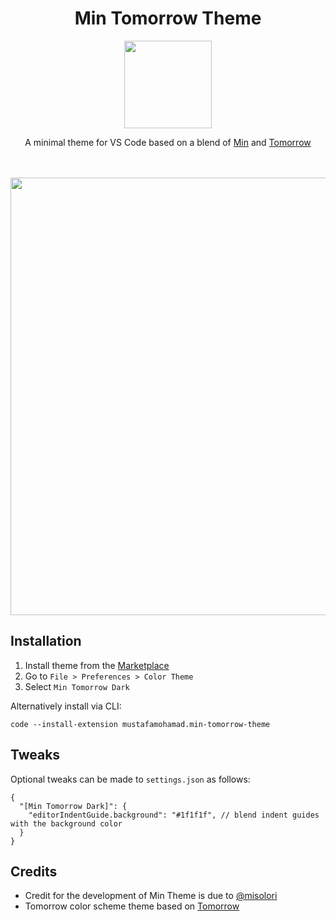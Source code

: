 <div align="center">

# Min Tomorrow Theme


<img src="https://user-images.githubusercontent.com/4319522/194106653-9720759f-3d1a-4ed6-8943-9594e2fe2424.svg" width="140" />

A minimal theme for VS Code based on a blend of [Min](https://github.com/misolori/min-theme) and [Tomorrow](https://github.com/microsoft/vscode-themes/tree/master/tomorrow)
</div>


<div align="center">
<br />
<br />
<img src="https://user-images.githubusercontent.com/4319522/194112054-ea527f4c-eeeb-43e1-8d62-914bd2a512c1.png" width="700" />
</div>

## Installation

1. Install theme from the [Marketplace](https://marketplace.visualstudio.com/items?itemName=mustafamohamad.min-tomorrow-theme)
2. Go to `File > Preferences > Color Theme`
3. Select `Min Tomorrow Dark`

Alternatively install via CLI:
```
code --install-extension mustafamohamad.min-tomorrow-theme
```

## Tweaks

Optional tweaks can be made to `settings.json` as follows:
```
{
  "[Min Tomorrow Dark]": {
    "editorIndentGuide.background": "#1f1f1f", // blend indent guides with the background color
  }
}
```



## Credits

- Credit for the development of Min Theme is due to [@misolori](https://github.com/misolori)
- Tomorrow color scheme theme based on [Tomorrow](https://github.com/microsoft/vscode-themes/tree/master/tomorrow)
